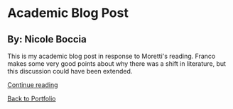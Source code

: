 <html>
<h1>Academic Blog Post</h1>
<h2>By: Nicole Boccia</h2>
<body>
 <p>
 This is my academic blog post in response to Moretti's reading. Franco makes some very good points about why there was a shift in literature, but this discussion could have been extended.
 </p>
 </body>
  <p>
  <a href="https://nicoleboccia.github.io/blogpost.github.io/">Continue reading</a>
  </p>
  <p>
  <a href="https://nicoleboccia.github.io/portfolio/">Back to Portfolio</a>
  </p>
</html>
